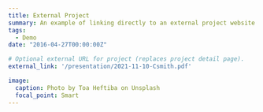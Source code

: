 ```yaml
---
title: External Project
summary: An example of linking directly to an external project website using `external_link`.
tags:
  - Demo
date: "2016-04-27T00:00:00Z"

# Optional external URL for project (replaces project detail page).
external_link: '/presentation/2021-11-10-Csmith.pdf'

image:
  caption: Photo by Toa Heftiba on Unsplash
  focal_point: Smart
---
```

